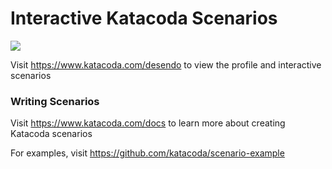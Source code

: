 # Interactive Katacoda Scenarios

[![](http://shields.katacoda.com/katacoda/desendo/count.svg)](https://www.katacoda.com/desendo "Get your profile on Katacoda.com")

Visit https://www.katacoda.com/desendo to view the profile and interactive scenarios

### Writing Scenarios
Visit https://www.katacoda.com/docs to learn more about creating Katacoda scenarios

For examples, visit https://github.com/katacoda/scenario-example
